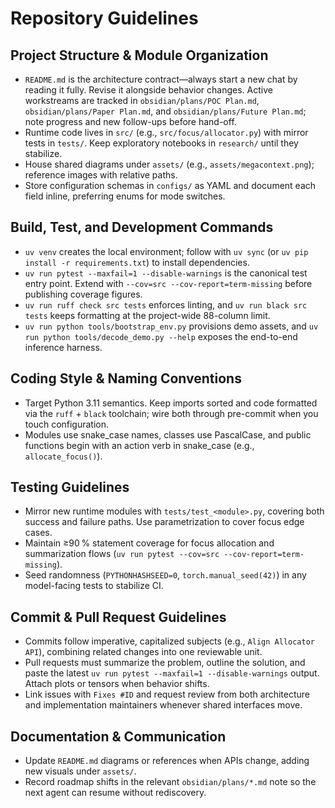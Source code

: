 # Repository Guidelines

## Project Structure & Module Organization
- `README.md` is the architecture contract—always start a new chat by reading it fully.  Revise it alongside behavior changes. Active workstreams are tracked in `obsidian/plans/POC Plan.md`, `obsidian/plans/Paper Plan.md`, and `obsidian/plans/Future Plan.md`; note progress and new follow-ups before hand-off.
- Runtime code lives in `src/` (e.g., `src/focus/allocator.py`) with mirror tests in `tests/`. Keep exploratory notebooks in `research/` until they stabilize.
- House shared diagrams under `assets/` (e.g., `assets/megacontext.png`); reference images with relative paths.
- Store configuration schemas in `configs/` as YAML and document each field inline, preferring enums for mode switches.

## Build, Test, and Development Commands
- `uv venv` creates the local environment; follow with `uv sync` (or `uv pip install -r requirements.txt`) to install dependencies.
- `uv run pytest --maxfail=1 --disable-warnings` is the canonical test entry point. Extend with `--cov=src --cov-report=term-missing` before publishing coverage figures.
- `uv run ruff check src tests` enforces linting, and `uv run black src tests` keeps formatting at the project-wide 88-column limit.
- `uv run python tools/bootstrap_env.py` provisions demo assets, and `uv run python tools/decode_demo.py --help` exposes the end-to-end inference harness.

## Coding Style & Naming Conventions
- Target Python 3.11 semantics. Keep imports sorted and code formatted via the `ruff` + `black` toolchain; wire both through pre-commit when you touch configuration.
- Modules use snake_case names, classes use PascalCase, and public functions begin with an action verb in snake_case (e.g., `allocate_focus()`).

## Testing Guidelines
- Mirror new runtime modules with `tests/test_<module>.py`, covering both success and failure paths. Use parametrization to cover focus edge cases.
- Maintain ≥90 % statement coverage for focus allocation and summarization flows (`uv run pytest --cov=src --cov-report=term-missing`).
- Seed randomness (`PYTHONHASHSEED=0`, `torch.manual_seed(42)`) in any model-facing tests to stabilize CI.

## Commit & Pull Request Guidelines
- Commits follow imperative, capitalized subjects (e.g., `Align Allocator API`), combining related changes into one reviewable unit.
- Pull requests must summarize the problem, outline the solution, and paste the latest `uv run pytest --maxfail=1 --disable-warnings` output. Attach plots or tensors when behavior shifts.
- Link issues with `Fixes #ID` and request review from both architecture and implementation maintainers whenever shared interfaces move.

## Documentation & Communication
- Update `README.md` diagrams or references when APIs change, adding new visuals under `assets/`.
- Record roadmap shifts in the relevant `obsidian/plans/*.md` note so the next agent can resume without rediscovery.
